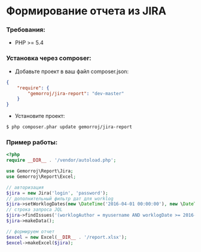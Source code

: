 # Формирование отчета из JIRA

### Требования:

- PHP >= 5.4


### Установка через composer:

- Добавьте проект в ваш файл composer.json:

```json
{
    "require": {
        "gemorroj/jira-report": "dev-master"
    }
}
```
- Установите проект:

```bash
$ php composer.phar update gemorroj/jira-report
```


### Пример работы:

```php
<?php
require __DIR__ . '/vendor/autoload.php';

use Gemorroj\Report\Jira;
use Gemorroj\Report\Excel;

// авторизация
$jira = new Jira('login', 'password');
// дополнительный фильтр дат для worklog
$jira->setWorklogDates(new \DateTime('2016-04-01 00:00:00'), new \DateTime('2016-04-30 23:59:59'));
// строка запроса JQL
$jira->findIssues('(worklogAuthor = myusername AND worklogDate >= 2016-04-01 AND worklogDate <= 2016-04-30) OR (timespent IS NULL AND labels = mylabel AND resolutiondate >= 2016-04-01 AND resolutiondate <= 2016-04-30) ORDER BY key DESC');
$jira->makeData();

// формируем отчет
$excel = new Excel(__DIR__ . '/report.xlsx');
$excel->makeExcel($jira);
```